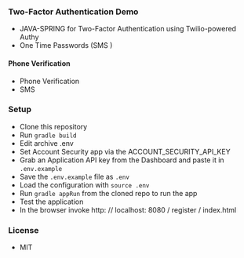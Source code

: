 ### Two-Factor Authentication Demo
- JAVA-SPRING for Two-Factor Authentication using Twilio-powered Authy 
- One Time Passwords (SMS )

#### Phone Verification
- Phone Verification
- SMS

### Setup
- Clone this repository
- Run `gradle build`
- Edit archive .env
- Set Account Security app via the ACCOUNT_SECURITY_API_KEY
- Grab an Application API key from the Dashboard and paste it in `.env.example`
- Save the `.env.example` file as `.env`
- Load the configuration with `source .env` 
- Run `gradle appRun` from the cloned repo to run the app
- Test the application
- In the browser invoke http: // localhost: 8080 / register / index.html

### License
- MIT
